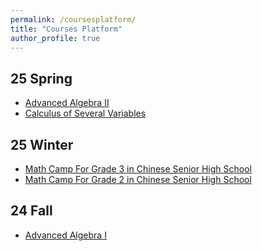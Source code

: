 ```yaml
---
permalink: /coursesplatform/
title: "Courses Platform"
author_profile: true
---
```




25 Spring
---
- [Advanced Algebra II](https://illusion-hope.github.io/25-Spring-SMY-Discussion-Session/)
- [Calculus of Several Variables](https://illusion-hope.github.io/25-Spring-ZQC-Calculus/)


25 Winter
---
- [Math Camp For Grade 3 in Chinese Senior High School](https://github.com/illusion-HOPE/25-Winter-LWX-MathCamp)
- [Math Camp For Grade 2 in Chinese Senior High School](https://github.com/illusion-HOPE/25-Winter-LWZ-MathCamp)


24 Fall
---
 - [Advanced Algebra I](https://github.com/illusion-HOPE/24-Fall-SMY-Discussion-Session)
